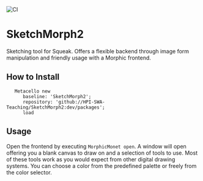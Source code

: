 ![CI](https://github.com/hpi-swa-teaching/SketchMorph2/workflows/CI/badge.svg?branch=dev)

# SketchMorph2
Sketching tool for Squeak. Offers a flexible backend through image form manipulation and friendly usage with a Morphic frontend.

## How to Install

```Smalltalk
   Metacello new 
      baseline: 'SketchMorph2';
      repository: 'github://HPI-SWA-Teaching/SketchMorph2:dev/packages';
      load
```
## Usage
Open the frontend by executing `MorphicMonet open`. A window will open offering you a blank canvas to draw on and a selection of tools to use. Most of these tools work as you would expect from other digital drawing systems. You can choose a color from the predefined palette or freely from the color selector.
